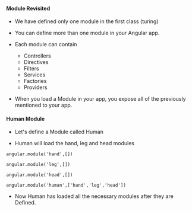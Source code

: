 #### Module Revisited

* We have defined only one module in the first class (turing)

* You can define more than one module in your Angular app.

* Each module can contain
    * Controllers
    * Directives
    * Filters
    * Services
    * Factories
    * Providers
    
* When you load a Module in your app, you expose all of the previously mentioned to your app.


#### Human Module

* Let's define a Module called Human

* Human will load the hand, leg and head modules 

```
angular.module('hand',[])
```

```
angular.module('leg',[])
```

```
angular.module('head',[])
```

```
angular.module('human',['hand','leg','head'])
```

* Now Human has loaded all the necessary modules after they are Defined.